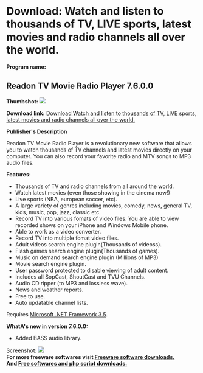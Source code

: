 # Download: Watch and listen to thousands of TV, LIVE sports, latest movies and radio channels all over the world. 

**Program name:**

## Readon TV Movie Radio Player 7.6.0.0

  
**Thumbshot:** ![](http://www.freewarefiles.com/screenshot/readontv7_md.jpg)   
  
**Download link:** [Download Watch and listen to thousands of TV, LIVE sports, latest movies and radio channels all over the world. ](http://freesoftwares.boysofts.com/Readon-TV-Movie-Radio-Player_program_44486.html)  
  


**Publisher's Description**  
  


Readon TV Movie Radio Player is a revolutionary new software that allows you to watch thousands of TV channels and latest movies directly on your computer. You can also record your favorite radio and MTV songs to MP3 audio files. 

**Features:**

  * Thousands of TV and radio channels from all around the world. 
  * Watch latest movies (even those showing in the cinema now!) 
  * Live sports (NBA, european soccer, etc). 
  * A large variety of genres including movies, comedy, news, general TV, kids, music, pop, jazz, classic etc. 
  * Record TV into various fomats of video files. You are able to view recorded shows on your iPhone and Windows Mobile phone. 
  * Able to work as a video converter. 
  * Record TV into multiple fomat video files. 
  * Adult videos search engine plugin(Thousands of videoss). 
  * Flash games search engine plugin(Thousands of games). 
  * Music on demand search engine plugin (Millions of MP3) 
  * Movie search engine plugin. 
  * User password protected to disable viewing of adult content. 
  * Includes all SopCast, ShoutCast and TVU Channels. 
  * Audio CD ripper (to MP3 and lossless wave). 
  * News and weather reports. 
  * Free to use. 
  * Auto updatable channel lists. 

Requires [Microsoft .NET Framework 3.5](http://www.freewarefiles.com/Microsoft-NET-Framework-3-5-SP1_program_31320.html). 

**WhatA's new in version 7.6.0.0:**

  * Added BASS audio library. 

  
  
Screenshot: ![](http://www.freewarefiles.com/screenshot/readontv7.jpg)   
**For more freeware softwares visit [Freeware software downloads.](http://freesoftwares.boysofts.com/)**   
**And [Free softwares and php script downloads.](http://www.boysofts.com/)**
